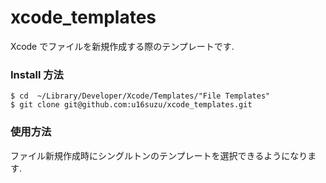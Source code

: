 xcode_templates
===============

Xcode でファイルを新規作成する際のテンプレートです.

### Install 方法

```
$ cd  ~/Library/Developer/Xcode/Templates/"File Templates"
$ git clone git@github.com:u16suzu/xcode_templates.git
```

### 使用方法

ファイル新規作成時にシングルトンのテンプレートを選択できるようになります.


